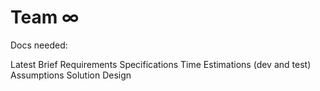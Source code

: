# Team ∞

Docs needed:

Latest Brief
Requirements
Specifications
Time Estimations (dev and test)
Assumptions
Solution Design
